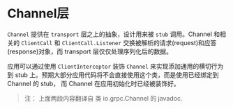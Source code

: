 Channel层
=============

`Channel` 提供在 `transport` 层之上的抽象，设计用来被 `stub` 调用。Channel 和相关的 `ClientCall` 和 `ClientCall.Listener` 交换被解析的请求(request)和应答(response)对象，而 transport 层仅仅处理序列化后的数据。

应用可以通过使用 `ClientInterceptor` 装饰 `Channel` 来实现添加通用的横切行为到 stub 上。预期大部分应用代码将不会直接使用这个类，而是使用已经绑定到 Channel 的 stub， 而 Channel 在应用初始化时已经被装饰好。

> 注： 上面两段内容翻译自 类 io.grpc.Channel 的 javadoc.
